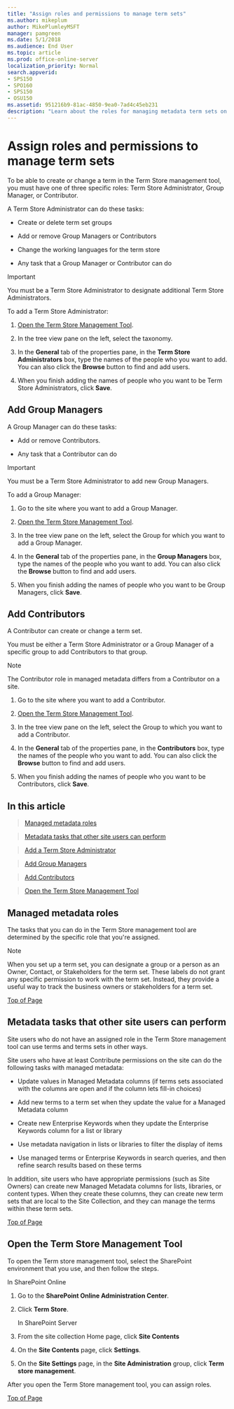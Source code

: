 ```yaml
---
title: "Assign roles and permissions to manage term sets"
ms.author: mikeplum
author: MikePlumleyMSFT
manager: pamgreen
ms.date: 5/1/2018
ms.audience: End User
ms.topic: article
ms.prod: office-online-server
localization_priority: Normal
search.appverid:
- SPS150
- SPO160
- SPS150
- OSU150
ms.assetid: 951216b9-81ac-4850-9ea0-7ad4c45eb231
description: "Learn about the roles for managing metadata term sets on a SharePoint site, and how to assign people to those roles"
---
```


# Assign roles and permissions to manage term sets

To be able to create or change a term in the Term Store management tool, you must have one of three specific roles: Term Store Administrator, Group Manager, or Contributor. 
  
A Term Store Administrator can do these tasks:
  
- Create or delete term set groups
    
- Add or remove Group Managers or Contributors
    
- Change the working languages for the term store
    
- Any task that a Group Manager or Contributor can do
    
> [!IMPORTANT]
>  You must be a Term Store Administrator to designate additional Term Store Administrators. 
  
To add a Term Store Administrator:
  
1. [Open the Term Store Management Tool](assign-roles-and-permissions-to-manage-term-sets.md#__open_the_term).
    
2. In the tree view pane on the left, select the taxonomy.
    
1. In the **General** tab of the properties pane, in the **Term Store Administrators** box, type the names of the people who you want to add. You can also click the **Browse** button to find and add users. 
    
2. When you finish adding the names of people who you want to be Term Store Administrators, click **Save**.
    
## Add Group Managers
<a name="__toc332890716"> </a>

A Group Manager can do these tasks:
  
- Add or remove Contributors.
    
- Any task that a Contributor can do
    
> [!IMPORTANT]
>  You must be a Term Store Administrator to add new Group Managers. 
  
To add a Group Manager:
  
1. Go to the site where you want to add a Group Manager.
    
2. [Open the Term Store Management Tool](assign-roles-and-permissions-to-manage-term-sets.md#__open_the_term).
    
3. In the tree view pane on the left, select the Group for which you want to add a Group Manager. 
    
4. In the **General** tab of the properties pane, in the **Group Managers** box, type the names of the people who you want to add. You can also click the **Browse** button to find and add users. 
    
5. When you finish adding the names of people who you want to be Group Managers, click **Save**.
    
## Add Contributors
<a name="__toc332890717"> </a>

A Contributor can create or change a term set.
  
You must be either a Term Store Administrator or a Group Manager of a specific group to add Contributors to that group.
  
> [!NOTE]
>  The Contributor role in managed metadata differs from a Contributor on a site. 
  
1. Go to the site where you want to add a Contributor.
    
2. [Open the Term Store Management Tool](assign-roles-and-permissions-to-manage-term-sets.md#__open_the_term).
    
3. In the tree view pane on the left, select the Group to which you want to add a Contributor. 
    
4. In the **General** tab of the properties pane, in the **Contributors** box, type the names of the people who you want to add. You can also click the **Browse** button to find and add users. 
    
5. When you finish adding the names of people who you want to be Contributors, click **Save**.
    
## In this article
<a name="__toc332890717"> </a>

> [Managed metadata roles](assign-roles-and-permissions-to-manage-term-sets.md#__toc332890713)
    
> [Metadata tasks that other site users can perform](assign-roles-and-permissions-to-manage-term-sets.md#__toc332890714)
    
> [Add a Term Store Administrator](assign-roles-and-permissions-to-manage-term-sets.md#bm_add_term_store_admin)
    
> [Add Group Managers](assign-roles-and-permissions-to-manage-term-sets.md#__toc332890716)
    
> [Add Contributors](assign-roles-and-permissions-to-manage-term-sets.md#__toc332890717)
    
> [Open the Term Store Management Tool](assign-roles-and-permissions-to-manage-term-sets.md#__open_the_term)
    
## Managed metadata roles
<a name="__toc332890713"> </a>

The tasks that you can do in the Term Store management tool are determined by the specific role that you're assigned. 
  
> [!NOTE]
>  When you set up a term set, you can designate a group or a person as an Owner, Contact, or Stakeholders for the term set. These labels do not grant any specific permission to work with the term set. Instead, they provide a useful way to track the business owners or stakeholders for a term set. 
  
[Top of Page](assign-roles-and-permissions-to-manage-term-sets.md#__top)
  
## Metadata tasks that other site users can perform
<a name="__toc332890714"> </a>

Site users who do not have an assigned role in the Term Store management tool can use terms and terms sets in other ways. 
  
Site users who have at least Contribute permissions on the site can do the following tasks with managed metadata: 
  
- Update values in Managed Metadata columns (if terms sets associated with the columns are open and if the column lets fill-in choices)
    
- Add new terms to a term set when they update the value for a Managed Metadata column
    
- Create new Enterprise Keywords when they update the Enterprise Keywords column for a list or library
    
- Use metadata navigation in lists or libraries to filter the display of items
    
- Use managed terms or Enterprise Keywords in search queries, and then refine search results based on these terms
    
In addition, site users who have appropriate permissions (such as Site Owners) can create new Managed Metadata columns for lists, libraries, or content types. When they create these columns, they can create new term sets that are local to the Site Collection, and they can manage the terms within these term sets. 
  
[Top of Page](assign-roles-and-permissions-to-manage-term-sets.md#__top)
  
## Open the Term Store Management Tool
<a name="__open_the_term"> </a>

To open the Term store management tool, select the SharePoint environment that you use, and then follow the steps.
  
In SharePoint Online
  
1. Go to the **SharePoint Online Administration Center**.
    
2. Click **Term Store**.
    
    In SharePoint Server
    
3. From the site collection Home page, click **Site Contents**
    
4. On the **Site Contents** page, click **Settings**.
    
5. On the **Site Settings** page, in the **Site Administration** group, click **Term store management**.
    
After you open the Term Store management tool, you can assign roles.
  
[Top of Page](assign-roles-and-permissions-to-manage-term-sets.md#__top)
  

